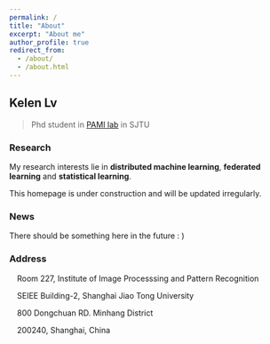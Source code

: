 ```yaml
---
permalink: /
title: "About"
excerpt: "About me"
author_profile: true
redirect_from: 
  - /about/
  - /about.html
---
```


## Kelen Lv
> Phd student in [PAMI lab](http://www.pami.sjtu.edu.cn/) in SJTU

### Research

My research interests lie in **distributed machine learning**, **federated learning** and **statistical learning**. 

This homepage is under construction and will be updated irregularly.

### News
There should be something here in the future : )  

  
### Address
 Room 227, Institute of Image Processsing and Pattern Recognition
 
 SEIEE Building-2, Shanghai Jiao Tong University
 
 800 Dongchuan RD. Minhang District
 
 200240, Shanghai, China
